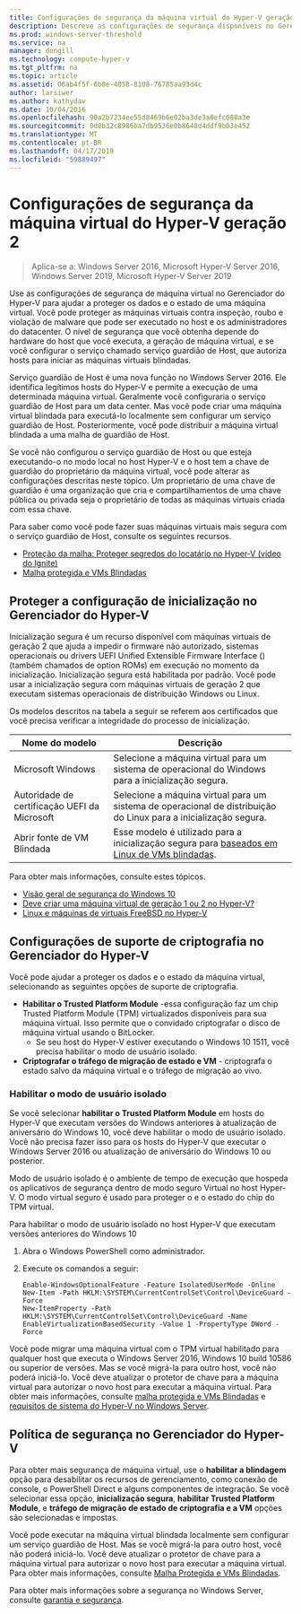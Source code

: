 ```yaml
---
title: Configurações de segurança da máquina virtual do Hyper-V geração 2
description: Descreve as configurações de segurança disponíveis no Gerenciador do Hyper-V para máquinas virtuais de geração 2
ms.prod: windows-server-threshold
ms.service: na
manager: dongill
ms.technology: compute-hyper-v
ms.tgt_pltfrm: na
ms.topic: article
ms.assetid: 06ab4f5f-6b8e-4058-8108-76785aa93d4c
author: larsiwer
ms.author: kathydav
ms.date: 10/04/2016
ms.openlocfilehash: 90a2b7234ee55d8469b6e02ba3de3a0efc080a3e
ms.sourcegitcommit: 0d0b32c8986ba7db9536e0b8648d4ddf9b03e452
ms.translationtype: MT
ms.contentlocale: pt-BR
ms.lasthandoff: 04/17/2019
ms.locfileid: "59889497"
---
```

# <a name="generation-2-virtual-machine-security-settings-for-hyper-v"></a>Configurações de segurança da máquina virtual do Hyper-V geração 2

>Aplica-se a: Windows Server 2016, Microsoft Hyper-V Server 2016, Windows Server 2019, Microsoft Hyper-V Server 2019

Use as configurações de segurança de máquina virtual no Gerenciador do Hyper-V para ajudar a proteger os dados e o estado de uma máquina virtual. Você pode proteger as máquinas virtuais contra inspeção, roubo e violação de malware que pode ser executado no host e os administradores do datacenter. O nível de segurança que você obtenha depende do hardware do host que você executa, a geração de máquina virtual, e se você configurar o serviço chamado serviço guardião de Host, que autoriza hosts para iniciar as máquinas virtuais blindadas.  

Serviço guardião de Host é uma nova função no Windows Server 2016. Ele identifica legítimos hosts do Hyper-V e permite a execução de uma determinada máquina virtual. Geralmente você configuraria o serviço guardião de Host para um data center. Mas você pode criar uma máquina virtual blindada para executá-lo localmente sem configurar um serviço guardião de Host. Posteriormente, você pode distribuir a máquina virtual blindada a uma malha de guardião de Host.  

Se você não configurou o serviço guardião de Host ou que esteja executando-o no modo local no host Hyper-V e o host tem a chave de guardião do proprietário da máquina virtual, você pode alterar as configurações descritas neste tópico.   Um proprietário de uma chave de guardião é uma organização que cria e compartilhamentos de uma chave pública ou privada seja o proprietário de todas as máquinas virtuais criada com essa chave.  

Para saber como você pode fazer suas máquinas virtuais mais segura com o serviço guardião de Host, consulte os seguintes recursos.  

- [Proteção da malha: Proteger segredos do locatário no Hyper-V (vídeo do Ignite)](https://go.microsoft.com/fwlink/?LinkId=746379)
- [Malha protegida e VMs Blindadas](https://go.microsoft.com/fwlink/?LinkId=746381)

## <a name="secure-boot-setting-in-hyper-v-manager"></a>Proteger a configuração de inicialização no Gerenciador do Hyper-V  

Inicialização segura é um recurso disponível com máquinas virtuais de geração 2 que ajuda a impedir o firmware não autorizado, sistemas operacionais ou drivers UEFI Unified Extensible Firmware Interface () (também chamados de option ROMs) em execução no momento da inicialização. Inicialização segura está habilitada por padrão. Você pode usar a inicialização segura com máquinas virtuais de geração 2 que executam sistemas operacionais de distribuição Windows ou Linux.  

Os modelos descritos na tabela a seguir se referem aos certificados que você precisa verificar a integridade do processo de inicialização.  

|Nome do modelo|Descrição|  
|-----------------|---------------|  
|Microsoft Windows|Selecione a máquina virtual para um sistema de operacional do Windows para a inicialização segura.|  
|Autoridade de certificação UEFI da Microsoft|Selecione a máquina virtual para um sistema de operacional de distribuição do Linux para a inicialização segura.|  
|Abrir fonte de VM Blindada|Esse modelo é utilizado para a inicialização segura para [baseados em Linux de VMs blindadas](https://docs.microsoft.com/windows-server/security/guarded-fabric-shielded-vm/guarded-fabric-create-a-linux-shielded-vm-template).|

Para obter mais informações, consulte estes tópicos.  

- [Visão geral de segurança do Windows 10](https://docs.microsoft.com/windows/security/threat-protection/overview-of-threat-mitigations-in-windows-10)  
- [Deve criar uma máquina virtual de geração 1 ou 2 no Hyper-V?](../plan/Should-I-create-a-generation-1-or-2-virtual-machine-in-Hyper-V.md)  
- [Linux e máquinas de virtuais FreeBSD no Hyper-V](../Supported-Linux-and-FreeBSD-virtual-machines-for-Hyper-V-on-Windows.md)  

## <a name="encryption-support-settings-in-hyper-v-manager"></a>Configurações de suporte de criptografia no Gerenciador do Hyper-V

Você pode ajudar a proteger os dados e o estado da máquina virtual, selecionando as seguintes opções de suporte de criptografia.  

- **Habilitar o Trusted Platform Module** -essa configuração faz um chip Trusted Platform Module (TPM) virtualizados disponíveis para sua máquina virtual. Isso permite que o convidado criptografar o disco de máquina virtual usando o BitLocker.
  - Se seu host do Hyper-V estiver executando o Windows 10 1511, você precisa habilitar o modo de usuário isolado. 
- **Criptografar o tráfego de migração de estado e VM** - criptografa o estado salvo da máquina virtual e o tráfego de migração ao vivo.

### <a name="enable-isolated-user-mode"></a>Habilitar o modo de usuário isolado

Se você selecionar **habilitar o Trusted Platform Module** em hosts do Hyper-V que executam versões do Windows anteriores à atualização de aniversário do Windows 10, você deve habilitar o modo de usuário isolado. Você não precisa fazer isso para os hosts do Hyper-V que executar o Windows Server 2016 ou atualização de aniversário do Windows 10 ou posterior.

Modo de usuário isolado é o ambiente de tempo de execução que hospeda os aplicativos de segurança dentro de modo seguro Virtual no host Hyper-V. O modo virtual seguro é usado para proteger o e o estado do chip do TPM virtual.  

Para habilitar o modo de usuário isolado no host Hyper-V que executam versões anteriores do Windows 10  

1.  Abra o Windows PowerShell como administrador.  

2.  Execute os comandos a seguir:  

    ```  
    Enable-WindowsOptionalFeature -Feature IsolatedUserMode -Online  
    New-Item -Path HKLM:\SYSTEM\CurrentControlSet\Control\DeviceGuard -Force  
    New-ItemProperty -Path HKLM:\SYSTEM\CurrentControlSet\Control\DeviceGuard -Name EnableVirtualizationBasedSecurity -Value 1 -PropertyType DWord -Force  

    ```  

Você pode migrar uma máquina virtual com o TPM virtual habilitado para qualquer host que executa o Windows Server 2016, Windows 10 build 10586 ou superior de versões. Mas se você migrá-la para outro host, você não poderá iniciá-lo. Você deve atualizar o protetor de chave para a máquina virtual para autorizar o novo host para executar a máquina virtual. Para obter mais informações, consulte [malha protegida e VMs Blindadas](https://go.microsoft.com/fwlink/?LinkId=746381) e [requisitos de sistema do Hyper-V no Windows Server](../System-requirements-for-Hyper-V-on-Windows.md).  

## <a name="security-policy-in-hyper-v-manager"></a>Política de segurança no Gerenciador do Hyper-V  
Para obter mais segurança de máquina virtual, use o **habilitar a blindagem** opção para desabilitar os recursos de gerenciamento, como conexão de console, o PowerShell Direct e alguns componentes de integração. Se você selecionar essa opção, **inicialização segura**, **habilitar Trusted Platform Module**, e **tráfego de migração de estado de criptografia e a VM** opções são selecionadas e impostas.   

Você pode executar na máquina virtual blindada localmente sem configurar um serviço guardião de Host. Mas se você migrá-la para outro host, você não poderá iniciá-lo. Você deve atualizar o protetor de chave para a máquina virtual para autorizar o novo host para executar a máquina virtual. Para obter mais informações, consulte [Malha Protegida e VMs Blindadas](https://go.microsoft.com/fwlink/?LinkId=746381).  

Para obter mais informações sobre a segurança no Windows Server, consulte [garantia e segurança](../../../security/Security-and-Assurance.md).  
